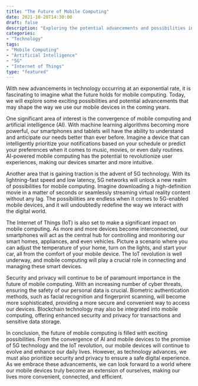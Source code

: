 ```yaml
--- 
title: "The Future of Mobile Computing" 
date: 2021-10-20T14:30:00 
draft: false 
description: "Exploring the potential advancements and possibilities in mobile computing." 
categories: 
- "Technology" 
tags:
- "Mobile Computing" 
- "Artificial Intelligence" 
- "5G" 
- "Internet of Things" 
type: "featured" 
--- 
```


With new advancements in technology occurring at an exponential rate, it is fascinating to imagine what the future holds for mobile computing. Today, we will explore some exciting possibilities and potential advancements that may shape the way we use our mobile devices in the coming years.

One significant area of interest is the convergence of mobile computing and artificial intelligence (AI). With machine learning algorithms becoming more powerful, our smartphones and tablets will have the ability to understand and anticipate our needs better than ever before. Imagine a device that can intelligently prioritize your notifications based on your schedule or predict your preferences when it comes to music, movies, or even daily routines. AI-powered mobile computing has the potential to revolutionize user experiences, making our devices smarter and more intuitive.

Another area that is gaining traction is the advent of 5G technology. With its lightning-fast speed and low latency, 5G networks will unlock a new realm of possibilities for mobile computing. Imagine downloading a high-definition movie in a matter of seconds or seamlessly streaming virtual reality content without any lag. The possibilities are endless when it comes to 5G-enabled mobile devices, and it will undoubtedly redefine the way we interact with the digital world.

The Internet of Things (IoT) is also set to make a significant impact on mobile computing. As more and more devices become interconnected, our smartphones will act as the central hub for controlling and monitoring our smart homes, appliances, and even vehicles. Picture a scenario where you can adjust the temperature of your home, turn on the lights, and start your car, all from the comfort of your mobile device. The IoT revolution is well underway, and mobile computing will play a crucial role in connecting and managing these smart devices.

Security and privacy will continue to be of paramount importance in the future of mobile computing. With an increasing number of cyber threats, ensuring the safety of our personal data is crucial. Biometric authentication methods, such as facial recognition and fingerprint scanning, will become more sophisticated, providing a more secure and convenient way to access our devices. Blockchain technology may also be integrated into mobile computing, offering enhanced security and privacy for transactions and sensitive data storage.

In conclusion, the future of mobile computing is filled with exciting possibilities. From the convergence of AI and mobile devices to the promise of 5G technology and the IoT revolution, our mobile devices will continue to evolve and enhance our daily lives. However, as technology advances, we must also prioritize security and privacy to ensure a safe digital experience. As we embrace these advancements, we can look forward to a world where our mobile devices truly become an extension of ourselves, making our lives more convenient, connected, and efficient.

